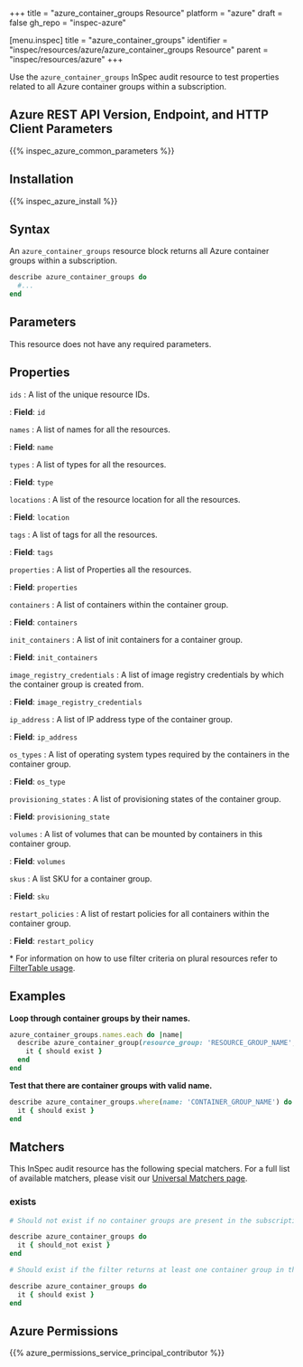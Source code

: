 +++
title = "azure_container_groups Resource"
platform = "azure"
draft = false
gh_repo = "inspec-azure"

[menu.inspec]
title = "azure_container_groups"
identifier = "inspec/resources/azure/azure_container_groups Resource"
parent = "inspec/resources/azure"
+++

Use the `azure_container_groups` InSpec audit resource to test properties related to all Azure container groups within a subscription.

## Azure REST API Version, Endpoint, and HTTP Client Parameters

{{% inspec_azure_common_parameters %}}

## Installation

{{% inspec_azure_install %}}

## Syntax

An `azure_container_groups` resource block returns all Azure container groups within a subscription.

```ruby
describe azure_container_groups do
  #...
end
```

## Parameters

This resource does not have any required parameters.

## Properties

`ids`
: A list of the unique resource IDs.

: **Field**: `id`

`names`
: A list of names for all the resources.

: **Field**: `name`

`types`
: A list of types for all the resources.

: **Field**: `type`

`locations`
: A list of the resource location for all the resources.

: **Field**: `location`

`tags`
: A list of tags for all the resources.

: **Field**: `tags`

`properties`
: A list of Properties all the resources.

: **Field**: `properties`

`containers`
: A list of containers within the container group.

: **Field**: `containers`

`init_containers`
: A list of init containers for a container group.

: **Field**: `init_containers`

`image_registry_credentials`
: A list of image registry credentials by which the container group is created from.

: **Field**: `image_registry_credentials`

`ip_address`
: A list of IP address type of the container group.

: **Field**: `ip_address`

`os_types`
: A list of operating system types required by the containers in the container group.

: **Field**: `os_type`

`provisioning_states`
: A list of provisioning states of the container group.

: **Field**: `provisioning_state`

`volumes`
: A list of volumes that can be mounted by containers in this container group.

: **Field**: `volumes`

`skus`
: A list SKU for a container group.

: **Field**: `sku`

`restart_policies`
: A list of restart policies for all containers within the container group.

: **Field**: `restart_policy`

<superscript>*</superscript> For information on how to use filter criteria on plural resources refer to [FilterTable usage](https://github.com/inspec/inspec/blob/master/dev-docs/filtertable-usage.md).

## Examples

**Loop through container groups by their names.**

```ruby
azure_container_groups.names.each do |name|
  describe azure_container_group(resource_group: 'RESOURCE_GROUP_NAME', name: 'CONTAINER_GROUP_NAME') do
    it { should exist }
  end
end
```

**Test that there are container groups with valid name.**

```ruby
describe azure_container_groups.where(name: 'CONTAINER_GROUP_NAME') do
  it { should exist }
end
```

## Matchers

This InSpec audit resource has the following special matchers. For a full list of available matchers, please visit our [Universal Matchers page](https://www.inspec.io/docs/reference/matchers/).

### exists

```ruby
# Should not exist if no container groups are present in the subscription

describe azure_container_groups do
  it { should_not exist }
end

# Should exist if the filter returns at least one container group in the subscription

describe azure_container_groups do
  it { should exist }
end
```

## Azure Permissions

{{% azure_permissions_service_principal_contributor %}}
